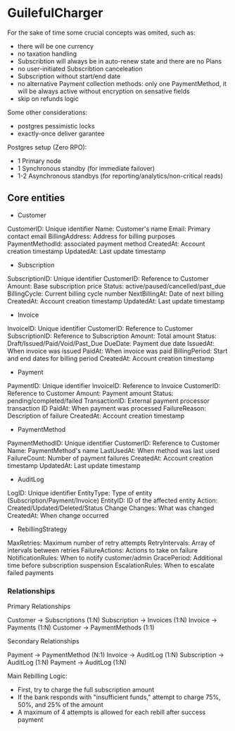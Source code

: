 # GuilefulCharger

For the sake of time some crucial concepts was omited, such as:
- there will be one currency
- no taxation handling
- Subscribtion will always be in auto-renew state and there are no Plans
- no user-initiated Subscribtion canceleation
- Subscription without start/end date
- no alternative Payment collection methods: only one PaymentMethod, it will be always active without encryption on sensative fields
- skip on refunds logic

Some other considerations:

* postgres pessimistic locks
* exactly-once deliver garantee

Postgres setup (Zero RPO):
 * 1 Primary node
 * 1 Synchronous standby (for immediate failover)
 * 1-2 Asynchronous standbys (for reporting/analytics/non-critical reads)

## Core entities

- Customer

CustomerID: Unique identifier
Name: Customer's name
Email: Primary contact email
BillingAddress: Address for billing purposes
PaymentMethodId: associated payment method
CreatedAt: Account creation timestamp
UpdatedAt: Last update timestamp

- Subscription

SubscriptionID: Unique identifier
CustomerID: Reference to Customer
Amount: Base subscription price
Status: active/paused/cancelled/past_due
BillingCycle: Current billing cycle number
NextBillingAt: Date of next billing
CreatedAt: Account creation timestamp
UpdatedAt: Last update timestamp

- Invoice

InvoiceID: Unique identifier
CustomerID: Reference to Customer
SubscriptionID: Reference to Subscription
Amount: Total amount
Status: Draft/Issued/Paid/Void/Past_Due
DueDate: Payment due date
IssuedAt: When invoice was issued
PaidAt: When invoice was paid
BillingPeriod: Start and end dates for billing period
CreatedAt: Account creation timestamp

- Payment

PaymentID: Unique identifier
InvoiceID: Reference to Invoice
CustomerID: Reference to Customer
Amount: Payment amount
Status: pending/completed/failed
TransactionID: External payment processor transaction ID
PaidAt: When payment was processed
FailureReason: Description of failure
CreatedAt: Account creation timestamp

- PaymentMethod

PaymentMethodID: Unique identifier
CustomerID: Reference to Customer
Name: PaymentMethod's name
LastUsedAt: When method was last used
FailureCount: Number of payment failures
CreatedAt: Account creation timestamp
UpdatedAt: Last update timestamp

- AuditLog

LogID: Unique identifier
EntityType: Type of entity (Subscription/Payment/Invoice)
EntityID: ID of the affected entity
Action: Created/Updated/Deleted/Status Change
Changes: What was changed
CreatedAt: When change occurred

- RebillingStrategy

MaxRetries: Maximum number of retry attempts
RetryIntervals: Array of intervals between retries
FailureActions: Actions to take on failure
NotificationRules: When to notify customer/admin
GracePeriod: Additional time before subscription suspension
EscalationRules: When to escalate failed payments

### Relationships
Primary Relationships

Customer -> Subscriptions (1:N)
Subscription -> Invoices (1:N)
Invoice -> Payments (1:N)
Customer -> PaymentMethods (1:1)

Secondary Relationships

Payment -> PaymentMethod (N:1)
Invoice -> AuditLog (1:N)
Subscription -> AuditLog (1:N)
Payment -> AuditLog (1:N)


Main Rebilling Logic:
* First, try to charge the full subscription amount
* If the bank responds with "insufficient funds," attempt to charge 75%, 50%, and 25% of the amount
* A maximum of 4 attempts is allowed for each rebill after success payment
